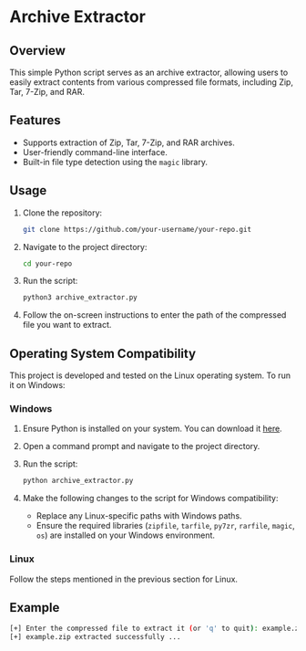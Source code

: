 # Archive Extractor


## Overview

This simple Python script serves as an archive extractor, allowing users to easily extract contents from various compressed file formats, including Zip, Tar, 7-Zip, and RAR.

## Features

- Supports extraction of Zip, Tar, 7-Zip, and RAR archives.
- User-friendly command-line interface.
- Built-in file type detection using the `magic` library.

## Usage

1. Clone the repository:

    ```bash
    git clone https://github.com/your-username/your-repo.git
    ```

2. Navigate to the project directory:

    ```bash
    cd your-repo
    ```

3. Run the script:

    ```bash
    python3 archive_extractor.py
    ```

4. Follow the on-screen instructions to enter the path of the compressed file you want to extract.

## Operating System Compatibility

This project is developed and tested on the Linux operating system. To run it on Windows:

### Windows

1. Ensure Python is installed on your system. You can download it [here](https://www.python.org/downloads/).

2. Open a command prompt and navigate to the project directory.

3. Run the script:

    ```bash
    python archive_extractor.py
    ```

4. Make the following changes to the script for Windows compatibility:
   
   - Replace any Linux-specific paths with Windows paths.
   - Ensure the required libraries (`zipfile`, `tarfile`, `py7zr`, `rarfile`, `magic`, `os`) are installed on your Windows environment.

### Linux

Follow the steps mentioned in the previous section for Linux.

## Example

```bash
[+] Enter the compressed file to extract it (or 'q' to quit): example.zip
[+] example.zip extracted successfully ...
